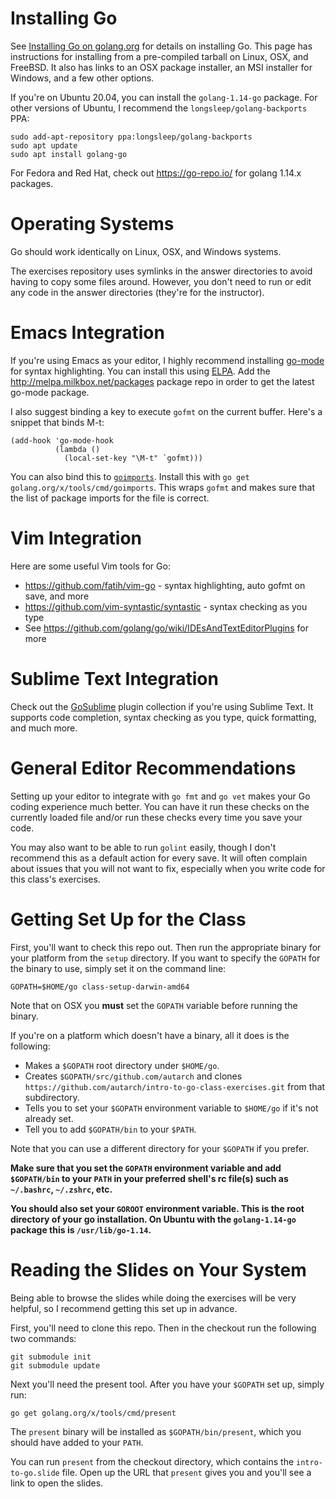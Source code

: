# Installing Go

See [Installing Go on golang.org](http://golang.org/doc/install) for details
on installing Go. This page has instructions for installing from a
pre-compiled tarball on Linux, OSX, and FreeBSD. It also has links to an OSX
package installer, an MSI installer for Windows, and a few other options.

If you're on Ubuntu 20.04, you can install the `golang-1.14-go` package. For
other versions of Ubuntu, I recommend the `longsleep/golang-backports` PPA:

    sudo add-apt-repository ppa:longsleep/golang-backports
    sudo apt update
    sudo apt install golang-go

For Fedora and Red Hat, check out https://go-repo.io/ for golang 1.14.x
packages.

# Operating Systems

Go should work identically on Linux, OSX, and Windows systems.

The exercises repository uses symlinks in the answer directories to avoid
having to copy some files around. However, you don't need to run or edit any
code in the answer directories (they're for the instructor).

# Emacs Integration

If you're using Emacs as your editor, I highly recommend installing
[go-mode](https://github.com/dominikh/go-mode.el) for syntax highlighting. You
can install this using [ELPA](http://www.emacswiki.org/emacs/ELPA). Add the
http://melpa.milkbox.net/packages package repo in order to get the latest
go-mode package.

I also suggest binding a key to execute `gofmt` on the current buffer. Here's
a snippet that binds M-t:

    (add-hook 'go-mode-hook
              (lambda ()
                (local-set-key "\M-t" `gofmt)))

You can also bind this to
[`goimports`](https://godoc.org/golang.org/x/tools/cmd/goimports). Install
this with `go get golang.org/x/tools/cmd/goimports`. This wraps `gofmt` and
makes sure that the list of package imports for the file is correct.

# Vim Integration

Here are some useful Vim tools for Go:

* https://github.com/fatih/vim-go - syntax highlighting, auto gofmt on save, and more
* https://github.com/vim-syntastic/syntastic - syntax checking as you type
* See https://github.com/golang/go/wiki/IDEsAndTextEditorPlugins for more

# Sublime Text Integration

Check out the [GoSublime](https://github.com/DisposaBoy/GoSublime) plugin
collection if you're using Sublime Text. It supports code completion, syntax
checking as you type, quick formatting, and much more.

# General Editor Recommendations

Setting up your editor to integrate with `go fmt` and `go vet` makes your Go
coding experience much better. You can have it run these checks on the
currently loaded file and/or run these checks every time you save your code.

You may also want to be able to run `golint` easily, though I don't recommend
this as a default action for every save. It will often complain about issues
that you will not want to fix, especially when you write code for this class's
exercises.

# Getting Set Up for the Class

First, you'll want to check this repo out. Then run the appropriate binary for
your platform from the `setup` directory. If you want to specify the `GOPATH`
for the binary to use, simply set it on the command line:

    GOPATH=$HOME/go class-setup-darwin-amd64

Note that on OSX you **must** set the `GOPATH` variable before running the
binary.

If you're on a platform which doesn't have a binary, all it does is the
following:

* Makes a `$GOPATH` root directory under `$HOME/go`.
* Creates `$GOPATH/src/github.com/autarch` and clones
  `https://github.com/autarch/intro-to-go-class-exercises.git` from that
  subdirectory.
* Tells you to set your `$GOPATH` environment variable to `$HOME/go` if it's
  not already set.
* Tell you to add `$GOPATH/bin` to your `$PATH`.

Note that you can use a different directory for your `$GOPATH` if you prefer.

**Make sure that you set the `GOPATH` environment variable and add
`$GOPATH/bin` to your `PATH` in your preferred shell's rc file(s) such as
`~/.bashrc`, `~/.zshrc`, etc.**

**You should also set your `GOROOT` environment variable. This is the root
directory of your go installation. On Ubuntu with the `golang-1.14-go` package
this is `/usr/lib/go-1.14`.**

# Reading the Slides on Your System

Being able to browse the slides while doing the exercises will be very
helpful, so I recommend getting this set up in advance.

First, you'll need to clone this repo. Then in the checkout run the following
two commands:

    git submodule init
    git submodule update

Next you'll need the present tool. After you have your `$GOPATH` set up,
simply run:

    go get golang.org/x/tools/cmd/present

The `present` binary will be installed as `$GOPATH/bin/present`, which you
should have added to your `PATH`.

You can run `present` from the checkout directory, which contains the
`intro-to-go.slide` file. Open up the URL that `present` gives you and you'll
see a link to open the slides.
